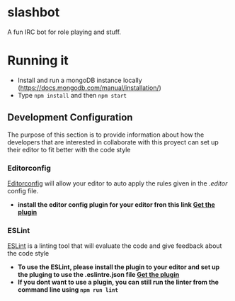 slashbot
========
A fun IRC bot for role playing and stuff.

Running it
==========
- Install and run a mongoDB instance locally (https://docs.mongodb.com/manual/installation/)
- Type `npm install` and then  `npm start`

## Development Configuration

The purpose of this section is to provide information about how the developers that are interested in collaborate with this proyect can set up their editor to fit better with the code style

### Editorconfig

[Editorconfig](http://editorconfig.org/) will allow your editor to auto apply the rules given in the _.editor_ config file.
- **install the editor config plugin for your editor fron this link [Get the plugin](http://editorconfig.org/#download)**

### ESLint

[ESLint](https://eslint.org/) is a linting tool that will evaluate the code and give feedback about the code style
- **To use the ESLint, please install the plugin to your editor and set up the pluging to use the .eslintre.json file [Get the plugin](https://eslint.org/docs/user-guide/integrations)**
- **If you dont want to use a plugin, you can still run the linter from the command line using `npm run lint`**

